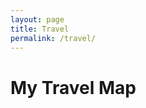```yaml
---
layout: page
title: Travel
permalink: /travel/
---
```


# My Travel Map

<div id="map" style="height: 600px; width: 100%; margin-top: 20px;"></div>

<!-- Include Leaflet.js and its styles -->
<script src="https://unpkg.com/leaflet@1.9.4/dist/leaflet.js"></script>
<link rel="stylesheet" href="https://unpkg.com/leaflet@1.9.4/dist/leaflet.css" />

<script>
  // Initialize the map
  const map = L.map('map').setView([20, 0], 1); // Initial view (latitude, longitude, zoom level)

  // Add a clean tile layer
  L.tileLayer('https://{s}.basemaps.cartocdn.com/light_all/{z}/{x}/{y}{r}.png', {
    attribution: '&copy; <a href="https://carto.com/">CARTO</a>',
  }).addTo(map);

  // Highlight visited countries using GeoJSON
  fetch('/assets/geojson/countries.geojson') // Adjust the path to your GeoJSON file
    .then(response => response.json())
    .then(data => {
      L.geoJSON(data, {
        style: (feature) => {
          const visitedCountries = ["France", "Switzerland"]; // List of visited countries
          return {
            color: visitedCountries.includes(feature.properties.NAME) ? "blue" : "gray",
            weight: 1,
            fillOpacity: visitedCountries.includes(feature.properties.NAME) ? 0.6 : 0,
          };
        },
        onEachFeature: (feature, layer) => {
          layer.bindPopup(`<b>${feature.properties.NAME}</b>`);
        },
      }).addTo(map);
    })
    .catch(error => console.error("Error loading GeoJSON:", error));

  // Add markers for visited cities
  const cities = [
    { name: "Zurich", lat: 47.3769, lon: 8.5417 },
    { name: "Paris", lat: 48.8566, lon: 2.3522 },
  ];

  cities.forEach(city => {
    L.marker([city.lat, city.lon])
      .addTo(map)
      .bindPopup(`<b>${city.name}</b>`);
  });
</script>

